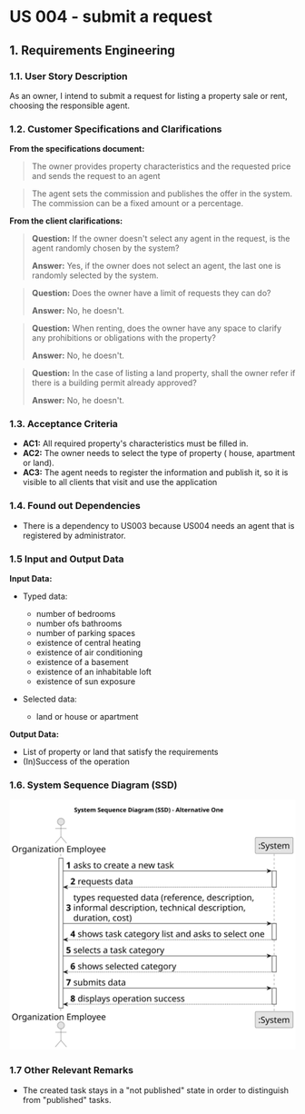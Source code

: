 # US 004 - submit a request

## 1. Requirements Engineering


### 1.1. User Story Description

As an owner, I intend to submit a request for listing a property sale or rent,
choosing the responsible agent.

### 1.2. Customer Specifications and Clarifications 


**From the specifications document:**

>	The owner provides property characteristics and the requested price and sends the request to an agent

>	The agent sets the commission and publishes the offer in the system. The commission can be a fixed amount or a percentage.


**From the client clarifications:**

> **Question:** If the owner doesn't select any agent in the request, is the agent randomly chosen by the system? 
>  
> **Answer:** Yes, if the owner does not select an agent, the last one is randomly selected by the system.


> **Question:** Does the owner have a limit of requests they can do?
>  
> **Answer:** No, he doesn't.


> **Question:** When renting, does the owner have any space to clarify any prohibitions or obligations with the property?
>
> **Answer:** No, he doesn't.


> **Question:** In the case of listing a land property, shall the owner refer if there is a building permit already approved?
>
> **Answer:** No, he doesn't.


### 1.3. Acceptance Criteria


* **AC1:** All required property's characteristics must be filled in.
* **AC2:** The owner needs to select the type of property ( house, apartment or land).
* **AC3:** The agent needs to register the information and publish it, so it is visible to all clients that visit and use the application


### 1.4. Found out Dependencies


* There is a dependency to US003 because  US004 needs an agent that is registered by administrator.


### 1.5 Input and Output Data


**Input Data:**

* Typed data:
  * number of bedrooms
  * number ofs bathrooms
  * number of parking spaces
  * existence of central heating
  * existence of air conditioning
  * existence of a basement
  * existence of an inhabitable loft
  * existence of sun exposure
	
* Selected data:
	* land or house or apartment 


**Output Data:**

* List of property or land that satisfy the requirements
* (In)Success of the operation

### 1.6. System Sequence Diagram (SSD)

![System Sequence Diagram - Alternative One](svg/us006-system-sequence-diagram-alternative-one.svg)

### 1.7 Other Relevant Remarks

* The created task stays in a "not published" state in order to distinguish from "published" tasks.